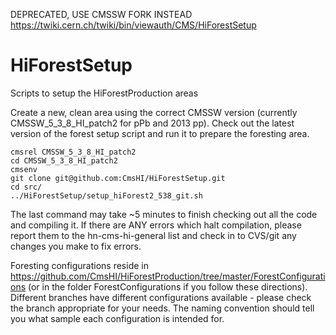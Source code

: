 DEPRECATED, USE CMSSW FORK INSTEAD
https://twiki.cern.ch/twiki/bin/viewauth/CMS/HiForestSetup

HiForestSetup
=======================

Scripts to setup the HiForestProduction areas


Create a new, clean area using the correct CMSSW version (currently CMSSW_5_3_8_HI_patch2 for pPb and 2013 pp). Check out the latest version of the forest setup script and run it to prepare the foresting area.

    cmsrel CMSSW_5_3_8_HI_patch2
    cd CMSSW_5_3_8_HI_patch2
    cmsenv
    git clone git@github.com:CmsHI/HiForestSetup.git
    cd src/
    ../HiForestSetup/setup_hiForest2_538_git.sh

The last command may take ~5 minutes to finish checking out all the code and compiling it. If there are ANY errors which halt compilation, please report them to the hn-cms-hi-general list and check in to CVS/git any changes you make to fix errors.

Foresting configurations reside in https://github.com/CmsHI/HiForestProduction/tree/master/ForestConfigurations (or in the folder ForestConfigurations if you follow these directions). Different branches have different configurations available - please check the branch appropriate for your needs. The naming convention should tell you what sample each configuration is intended for. 
